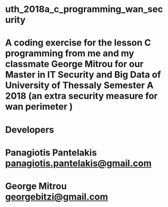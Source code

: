 # uth_2018a_c_programming_wan_security
# A coding exercise for the lesson C programming from me and my classmate George Mitrou for our Master in IT Security and Big Data of University of Thessaly Semester A 2018  (an extra security measure for wan perimeter ) 
# Developers
# Panagiotis Pantelakis panagiotis.pantelakis@gmail.com
# George Mitrou georgebitzi@gmail.com
